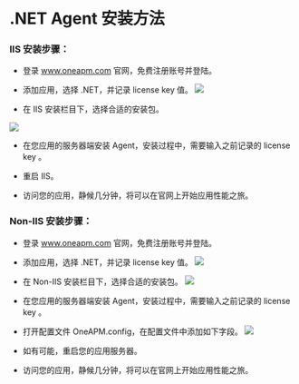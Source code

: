 # .NET Agent 安装方法

### IIS 安装步骤：

* 登录 www.oneapm.com 官网，免费注册账号并登陆。

* 添加应用，选择 .NET，并记录 license key 值。
![](/images/net02.png)

* 在 IIS 安装栏目下，选择合适的安装包。


![](/images/net03.png)


* 在您应用的服务器端安装 Agent，安装过程中，需要输入之前记录的 license key 。

* 重启 IIS。

* 访问您的应用，静候几分钟，将可以在官网上开始应用性能之旅。


### Non-IIS 安装步骤：

* 登录 www.oneapm.com 官网，免费注册账号并登陆。

* 添加应用，选择 .NET，并记录 license key 值。
![](/images/net04.png)


* 在 Non-IIS 安装栏目下，选择合适的安装包。
![](/images/net05.png)

* 在您应用的服务器端安装 Agent，安装过程中，需要输入之前记录的 license key 。

* 打开配置文件 OneAPM.config，在配置文件中添加如下字段。
![](/images/net06.png)

* 如有可能，重启您的应用服务器。

* 访问您的应用，静候几分钟，将可以在官网上开始应用性能之旅。
